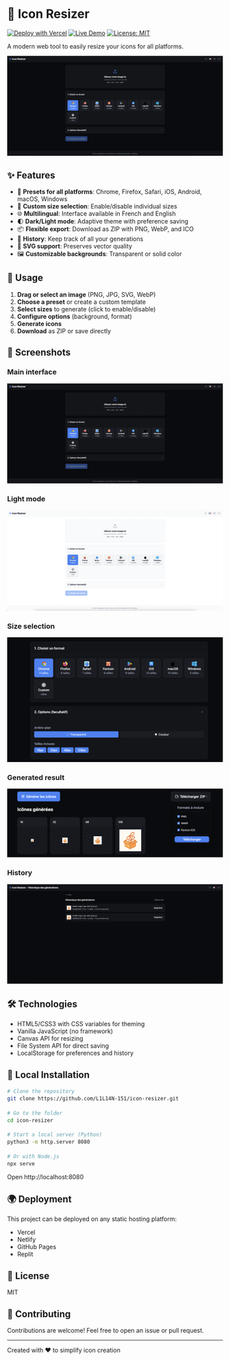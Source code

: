 # 🎨 Icon Resizer

[![Deploy with Vercel](https://vercel.com/button)](https://vercel.com/new/clone?repository-url=https://github.com/L1L14N-151/icon-resizer)
[![Live Demo](https://img.shields.io/badge/demo-live-brightgreen)](https://icon-resizer.vercel.app)
[![License: MIT](https://img.shields.io/badge/License-MIT-blue.svg)](https://opensource.org/licenses/MIT)

A modern web tool to easily resize your icons for all platforms.

![Icon Resizer Screenshot](https://raw.githubusercontent.com/L1L14N-151/icon-resizer/main/screenshots/main.png)

## ✨ Features

- 📱 **Presets for all platforms**: Chrome, Firefox, Safari, iOS, Android, macOS, Windows
- 🎯 **Custom size selection**: Enable/disable individual sizes
- 🌐 **Multilingual**: Interface available in French and English
- 🌓 **Dark/Light mode**: Adaptive theme with preference saving
- 📦 **Flexible export**: Download as ZIP with PNG, WebP, and ICO
- 💾 **History**: Keep track of all your generations
- 🎨 **SVG support**: Preserves vector quality
- 🖼️ **Customizable backgrounds**: Transparent or solid color

## 🚀 Usage

1. **Drag or select an image** (PNG, JPG, SVG, WebP)
2. **Choose a preset** or create a custom template
3. **Select sizes** to generate (click to enable/disable)
4. **Configure options** (background, format)
5. **Generate icons**
6. **Download** as ZIP or save directly

## 📸 Screenshots

### Main interface
![Main interface](https://raw.githubusercontent.com/L1L14N-151/icon-resizer/main/screenshots/main.png)

### Light mode
![Light mode](https://raw.githubusercontent.com/L1L14N-151/icon-resizer/main/screenshots/light-mode.png)

### Size selection
![Size selection](https://raw.githubusercontent.com/L1L14N-151/icon-resizer/main/screenshots/sizes-selection.png)

### Generated result
![Result](https://raw.githubusercontent.com/L1L14N-151/icon-resizer/main/screenshots/result.png)

### History
![History](https://raw.githubusercontent.com/L1L14N-151/icon-resizer/main/screenshots/history.png)

## 🛠️ Technologies

- HTML5/CSS3 with CSS variables for theming
- Vanilla JavaScript (no framework)
- Canvas API for resizing
- File System API for direct saving
- LocalStorage for preferences and history

## 📝 Local Installation

```bash
# Clone the repository
git clone https://github.com/L1L14N-151/icon-resizer.git

# Go to the folder
cd icon-resizer

# Start a local server (Python)
python3 -m http.server 8080

# Or with Node.js
npx serve
```

Open http://localhost:8080

## 🌍 Deployment

This project can be deployed on any static hosting platform:
- Vercel
- Netlify
- GitHub Pages
- Replit

## 📄 License

MIT

## 🤝 Contributing

Contributions are welcome! Feel free to open an issue or pull request.

---

Created with ❤️ to simplify icon creation